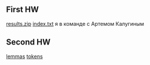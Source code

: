 ## First HW

[results.zip](https://github.com/pineapple-lemonade/itis-intelligent-search/blob/main/first_task/results.zip)
[index.txt](https://github.com/pineapple-lemonade/itis-intelligent-search/blob/main/first_task/index.txt)
я в команде с Артемом Калугиным

## Second HW

[lemmas](https://github.com/pineapple-lemonade/itis-intelligent-search/blob/main/second_task/lemmas.txt)
[tokens](https://github.com/pineapple-lemonade/itis-intelligent-search/blob/main/second_task/tokens.txt)